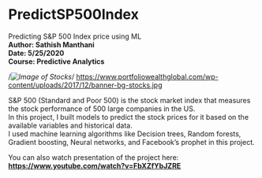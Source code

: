 # PredictSP500Index
 Predicting S&P 500 Index price using ML  
**Author: Sathish Manthani  
Date: 5/25/2020  
Course: Predictive Analytics**  

/*![Image of Stocks](https://moneyandmarkets.com/wp-content/uploads/2018/09/Stock-Market-Update-stocks4.jpg)*/
https://www.portfoliowealthglobal.com/wp-content/uploads/2017/12/banner-bg-stocks.jpg

S&P 500 (Standard and Poor 500) is the stock market index that measures the stock performance of 500 large companies in the US.   
In this project, I built models to predict the stock prices for it based on the available variables and historical data.  
I used machine learning algorithms like Decision trees, Random forests, Gradient boosting, Neural networks, and Facebook’s prophet in this project.  

You can also watch presentation of the project here:  
**https://www.youtube.com/watch?v=FbXZfYbJZRE**
